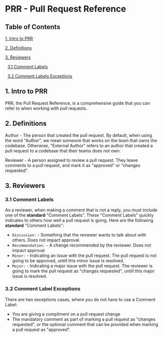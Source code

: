 # PRR - Pull Request Reference

## Table of Contents

[1. Intro to PRR](#1.-intro-to-prr)

[2. Definitions](#2.-definitions)

[3. Reviewers](#3.-reviewers)

&nbsp;&nbsp;[3.1 Comment Labels](#3.1-comment-labels)

&nbsp;&nbsp;[3.2 Comment Labels Exceptions](#3.2-comment-label-exceptions)

## 1. Intro to PRR

PRR, the Pull Request Reference, is a comprehensive guide that you can refer to when working with pull requests.

## 2. Definitions

Author - The person that created the pull request. By default, when using the word "Author", we mean someone that works on the team that owns the codebase. Otherwise, "External Author" refers to an author that created a pull request to a codebase that their teams does not own.

Reviewer - A person assigned to review a pull request. They leave comments to a pull request, and mark it as "approved" or "changes requested". 

## 3. Reviewers

### 3.1 Comment Labels

As a reviewer, when making a comment that is not a reply, you must include one of the **standard** "Comment Labels". These "Comment Labels" quickly indicates to others how well a pull request is going. Here are the following **standard** "Comment Labels":

* `Discussion:` - Something that the reviewer wants to talk about with others. Does not impact approval.
* `Recommendation:` - A change recommended by the reviewer. Does not impact approval
* `Minor:` - Indicating an issue with the pull request. The pull request is not going to be approved, untill this minor issue is resolved. 
* `Major:` - Indicating a major issue with the pull request. The reviewer is going to mark the pull request as "changes requested", untill this major issue is resolved.

### 3.2 Comment Label Exceptions
There are two exceptions cases, where you do not have to use a Comment Label:

* You are giving a compliment on a pull request change
* The mandatory comment as part of marking a pull request as "changes requested", or the optional comment that can be provided when marking a pull request as "approved".

